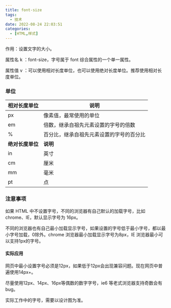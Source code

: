 ```yaml
---
title: font-size
tags:
  - 技术
date: 2022-08-24 22:03:51
categories:
  - [HTML,样式]
---
```


作用：设置文字的大小。

属性名 k ：font-size，字号属于 font 综合属性的一个单一属性。 

属性值 v ：可以使用相对长度单位，也可以使用绝对长度单位。推荐使用相对长度单位。

### 单位

| 相对长度单位     | 说明                                     |
| ---------------- | ---------------------------------------- |
| px               | 像素值，最常使用的单位                   |
| em               | 倍数，继承自祖先元素设置的字号的倍数     |
| %                | 百分比，继承自祖先元素设置的字号的百分比 |
| **绝对长度单位** | **说明**                                 |
| in               | 英寸                                     |
| cm               | 厘米                                     |
| mm               | 毫米                                     |
| pt               | 点                                       |

### 注意事项

如果 HTML 中不设置字号，不同的浏览器有自己默认的加载字号，比如 chrome、IE，默认显示字号为 16px。

不同的浏览器也有自己最小加载显示字号，如果设置的字号低于最小字号，都以最小字号加载，0除外。chrome 浏览器最小加载显示字号为8px，IE 浏览器最小可以支持1px的字号。

#### 实际应用

网页中最小设置字号必须是12px，如果低于12px会出现兼容问题。现在网页中普遍使用14px+。

尽量使用12px、14px、16px等偶数的数字字号，ie6 等老式浏览器支持奇数会有 bug。

实际工作中的字号，需要以设计图为准。
